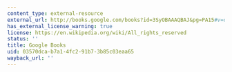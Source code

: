 ```yaml
---
content_type: external-resource
external_url: http://books.google.com/books?id=3SyOBAAAQBAJ&pg=PA15#v=onepage
has_external_license_warning: true
license: https://en.wikipedia.org/wiki/All_rights_reserved
status: ''
title: Google Books
uid: 03570dca-b7a1-4fc2-91b7-3b85c03eaa65
wayback_url: ''
---
```

